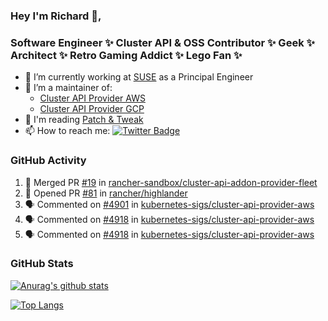 ### Hey I'm Richard 👋, 

<h3 align="left">Software Engineer ✨ Cluster API & OSS Contributor ✨ Geek ✨ Architect ✨ Retro Gaming Addict ✨ Lego Fan ✨</h3>

- 🔭 I’m currently working at [SUSE](https://www.suse.com/) as a Principal Engineer
- 👯 I’m a maintainer of:
  -  [Cluster API Provider AWS](https://github.com/kubernetes-sigs/cluster-api-provider-aws)
  -  [Cluster API Provider GCP](https://github.com/kubernetes-sigs/cluster-api-provider-gcp)
- 💬 I'm reading [Patch & Tweak](https://bjooks.com/products/patch-tweak-exploring-modular-synthesis)
- 📫 How to reach me: [![Twitter Badge](https://img.shields.io/badge/-@fruit_case-00acee?style=flat&logo=Twitter&logoColor=white)](https://twitter.com/intent/follow?screen_name=fruit_case "Follow on Twitter")

### GitHub Activity 

<!--START_SECTION:activity-->
1. 🎉 Merged PR [#19](https://github.com/rancher-sandbox/cluster-api-addon-provider-fleet/pull/19) in [rancher-sandbox/cluster-api-addon-provider-fleet](https://github.com/rancher-sandbox/cluster-api-addon-provider-fleet)
2. 💪 Opened PR [#81](https://github.com/rancher/highlander/pull/81) in [rancher/highlander](https://github.com/rancher/highlander)
3. 🗣 Commented on [#4901](https://github.com/kubernetes-sigs/cluster-api-provider-aws/pull/4901#issuecomment-2072345154) in [kubernetes-sigs/cluster-api-provider-aws](https://github.com/kubernetes-sigs/cluster-api-provider-aws)
4. 🗣 Commented on [#4918](https://github.com/kubernetes-sigs/cluster-api-provider-aws/pull/4918#issuecomment-2072342285) in [kubernetes-sigs/cluster-api-provider-aws](https://github.com/kubernetes-sigs/cluster-api-provider-aws)
5. 🗣 Commented on [#4918](https://github.com/kubernetes-sigs/cluster-api-provider-aws/pull/4918#issuecomment-2072336193) in [kubernetes-sigs/cluster-api-provider-aws](https://github.com/kubernetes-sigs/cluster-api-provider-aws)
<!--END_SECTION:activity-->

### GitHub Stats

[![Anurag's github stats](https://github-readme-stats.vercel.app/api?username=richardcase&count_private=true&show_icons=true)](https://github.com/anuraghazra/github-readme-stats)

[![Top Langs](https://github-readme-stats.vercel.app/api/top-langs/?username=richardcase&hide=html&layout=compact)](https://github.com/anuraghazra/github-readme-stats)
